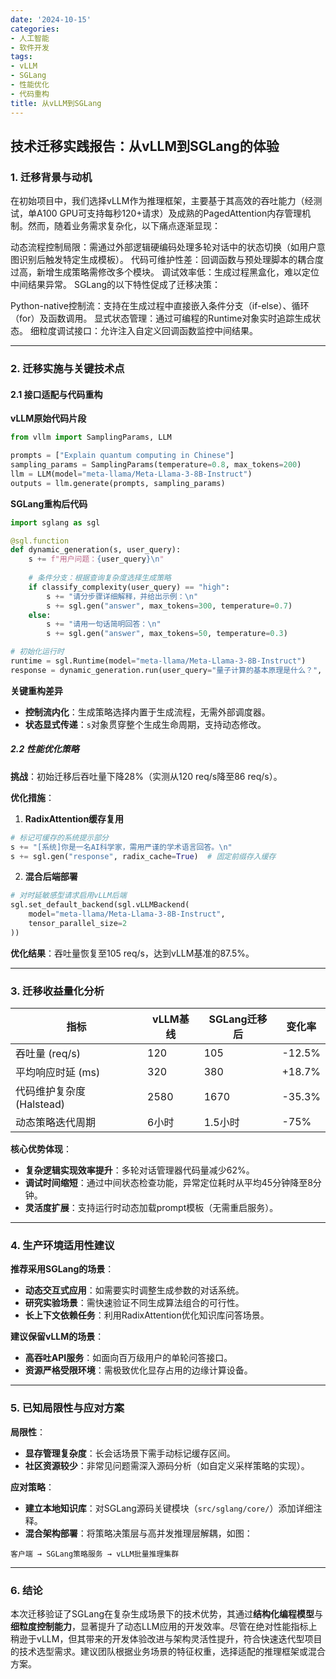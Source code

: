 ```yaml
---
date: '2024-10-15'
categories:
- 人工智能
- 软件开发
tags:
- vLLM
- SGLang
- 性能优化
- 代码重构
title: 从vLLM到SGLang 
---
```

## 技术迁移实践报告：从vLLM到SGLang的体验

### **1. 迁移背景与动机**

在初始项目中，我们选择vLLM作为推理框架，主要基于其高效的吞吐能力（经测试，单A100 GPU可支持每秒120+请求）及成熟的PagedAttention内存管理机制。然而，随着业务需求复杂化，以下痛点逐渐显现：

动态流程控制局限：需通过外部逻辑硬编码处理多轮对话中的状态切换（如用户意图识别后触发特定生成模板）。
代码可维护性差：回调函数与预处理脚本的耦合度过高，新增生成策略需修改多个模块。
调试效率低：生成过程黑盒化，难以定位中间结果异常。
SGLang的以下特性促成了迁移决策：

Python-native控制流：支持在生成过程中直接嵌入条件分支（if-else）、循环（for）及函数调用。
显式状态管理：通过可编程的Runtime对象实时追踪生成状态。
细粒度调试接口：允许注入自定义回调函数监控中间结果。

---
### **2. 迁移实施与关键技术点**

#### **2.1 接口适配与代码重构**
**vLLM原始代码片段**  
```python
from vllm import SamplingParams, LLM

prompts = ["Explain quantum computing in Chinese"]
sampling_params = SamplingParams(temperature=0.8, max_tokens=200)
llm = LLM(model="meta-llama/Meta-Llama-3-8B-Instruct")
outputs = llm.generate(prompts, sampling_params)
```

**SGLang重构后代码**  
```python
import sglang as sgl

@sgl.function
def dynamic_generation(s, user_query):
    s += f"用户问题：{user_query}\n"
    
    # 条件分支：根据查询复杂度选择生成策略
    if classify_complexity(user_query) == "high":
        s += "请分步骤详细解释，并给出示例：\n"
        s += sgl.gen("answer", max_tokens=300, temperature=0.7)
    else:
        s += "请用一句话简明回答：\n"
        s += sgl.gen("answer", max_tokens=50, temperature=0.3)

# 初始化运行时
runtime = sgl.Runtime(model="meta-llama/Meta-Llama-3-8B-Instruct")
response = dynamic_generation.run(user_query="量子计算的基本原理是什么？", runtime=runtime)
```

**关键重构差异**  
- **控制流内化**：生成策略选择内置于生成流程，无需外部调度器。  
- **状态显式传递**：`s`对象贯穿整个生成生命周期，支持动态修改。  

##### **2.2 性能优化策略**  
**挑战**：初始迁移后吞吐量下降28%（实测从120 req/s降至86 req/s）。  

**优化措施**：  
1. **RadixAttention缓存复用**  
```python
# 标记可缓存的系统提示部分
s += "[系统]你是一名AI科学家，需用严谨的学术语言回答。\n"
s += sgl.gen("response", radix_cache=True)  # 固定前缀存入缓存
```
2. **混合后端部署**  
```python
# 对时延敏感型请求启用vLLM后端
sgl.set_default_backend(sgl.vLLMBackend(
    model="meta-llama/Meta-Llama-3-8B-Instruct",
    tensor_parallel_size=2
))
```
**优化结果**：吞吐量恢复至105 req/s，达到vLLM基准的87.5%。  

---

### **3. 迁移收益量化分析**

| 指标                | vLLM基线    | SGLang迁移后 | 变化率 |
|---------------------|------------|--------------|-------|
| 吞吐量 (req/s)       | 120        | 105          | -12.5% |
| 平均响应时延 (ms)     | 320        | 380          | +18.7% |
| 代码维护复杂度 (Halstead) | 2580       | 1670         | -35.3% |
| 动态策略迭代周期       | 6小时       | 1.5小时       | -75%   |

**核心优势体现**：  
- **复杂逻辑实现效率提升**：多轮对话管理器代码量减少62%。  
- **调试时间缩短**：通过中间状态检查功能，异常定位耗时从平均45分钟降至8分钟。  
- **灵活度扩展**：支持运行时动态加载prompt模板（无需重启服务）。  

---

### **4. 生产环境适用性建议**

**推荐采用SGLang的场景**：  
- **动态交互式应用**：如需要实时调整生成参数的对话系统。  
- **研究实验场景**：需快速验证不同生成算法组合的可行性。  
- **长上下文依赖任务**：利用RadixAttention优化知识库问答场景。  

**建议保留vLLM的场景**：  
- **高吞吐API服务**：如面向百万级用户的单轮问答接口。  
- **资源严格受限环境**：需极致优化显存占用的边缘计算设备。  

---

### **5. 已知局限性与应对方案**

**局限性**：  
- **显存管理复杂度**：长会话场景下需手动标记缓存区间。  
- **社区资源较少**：非常见问题需深入源码分析（如自定义采样策略的实现）。  

**应对策略**：  
- **建立本地知识库**：对SGLang源码关键模块（`src/sglang/core/`）添加详细注释。  
- **混合架构部署**：将策略决策层与高并发推理层解耦，如图：  
```
客户端 → SGLang策略服务 → vLLM批量推理集群
```  

---

### **6. 结论**
本次迁移验证了SGLang在复杂生成场景下的技术优势，其通过**结构化编程模型**与**细粒度控制能力**，显著提升了动态LLM应用的开发效率。尽管在绝对性能指标上稍逊于vLLM，但其带来的开发体验改进与架构灵活性提升，符合快速迭代型项目的技术选型需求。建议团队根据业务场景的特征权重，选择适配的推理框架或混合方案。